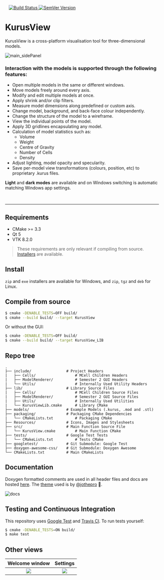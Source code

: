 <!--
[![Build Status](https://travis-ci.com/KurusView/2020_GROUP_21.svg?branch=master)](https://travis-ci.com/KurusView/2020_GROUP_21)
-->

<div align="left">
&nbsp;&nbsp;

  <!-- Build Status -->
  <a href="https://travis-ci.com/KurusView/2020_GROUP_21">
    <img src="https://travis-ci.com/KurusView/2020_GROUP_21.svg?branch=master"
      alt="Build Status" />
  </a>
  <!-- SemVer Version -->
  <a href="https://github.com/KurusView/2020_GROUP_21">
    <img src="https://img.shields.io/badge/Version-1.0.0-blue.svg"
      alt="SemVer Version" />
  </a>

</div>

# KurusView

KurusView is a cross-platform visualisation tool for three-dimensional models. 

![main_sidePanel](https://user-images.githubusercontent.com/38017709/118720858-6e15ed00-b82a-11eb-801c-28a2963f58e3.png)


### Interaction with the models is supported through the following features:

* Open multiple models in the same or different windows.
* Move models freely around every axis.
* Modify and edit multiple models at once.
* Apply shrink and/or clip filters.
* Measure model dimensions along predefined or custom axis.
* Change model, background, and back-face colour independently.
* Change the structure of the model to a wireframe.
* View the individual points of the model.
* Apply 3D gridlines encapsulating any model.
* Calculation of model statistics such as:
    -	Volume
    -	Weight
    -	Centre of Gravity
    -	Number of Cells
    -	Density
* Adjust lighting, model opacity and specularity.
* Save per-model view transformations (colours, position, etc) to proprietary .kurus files.

**Light** and **dark modes** are available and on Windows switching is automatic matching Windows app settings.


&nbsp;

---


## Requirements
- CMake >= 3.3
- Qt 5
- VTK 8.2.0

> These requirements are only relevant if compiling from source. [Installers](#Install) are available.


## Install

`zip` and `exe` installers are available for Windows, and `zip`, `tgz` and `deb` for Linux. 



## Compile from source

``` bash
$ cmake -DENABLE_TESTS=OFF build/
$ cmake --build build/ --target KurusView
```

Or without the GUI:
``` bash
$ cmake -DENABLE_TESTS=OFF build/
$ cmake --build build/ --target KurusView_LIB
```


## Repo tree

```
.
├── include/                # Project Headers
|   ├── Cells/                  # MCell Children Headers
|   ├── ModelRenderer/	        # Semester 2 GUI Headers
|   └── Utils/                  # Internally Used Utility Headers
├── lib/                    # Library Source Files
|   ├── Cells/                  # MCell Children Source Files
|   ├── ModelRenderer/	        # Semester 2 GUI Source Files
|   ├── Utils/                  # Internally Used Utilities
|   └── KurusViewLib.cmake      # Library CMake
├── models/                 # Example Models (.kurus, .mod and .stl)
├── packaging/              # Packaging CMake Dependencies
|   └── CMakeLists.txt          # Packaging CMake
├── Resources/              # Icons, Images and Stylesheets
├── src/                    # Main Function Source File
|   └── KurusView.cmake         # Main Function CMake
├── tests/                  # Google Test Tests
|   └── CMakeLists.txt          # Tests CMake
├── googletest/             # Git Submodule: Google Test
├── doxygen-awesome-css/    # Git Submodule: Doxygen Awesome
└── CMakeLists.txt          # Main CMakeLists
```


## Documentation
Doxygen formatted comments are used in all header files and docs are hosted [here](https://kurusview.github.io/2020_GROUP_21/). The [theme](https://github.com/jothepro/doxygen-awesome-css) used is by [@jothepro](https://github.com/jothepro) :rocket:.

![docs](https://user-images.githubusercontent.com/38017709/118726672-ef24b280-b831-11eb-957b-c3ce2fc8e03e.png)


## Testing and Continuous Integration
This repository uses [Google Test](https://github.com/google/googletest) and [Travis CI](https://travis-ci.org/). To run tests yourself:
``` bash
$ cmake -DENABLE_TESTS=ON build/
$ make test
```


## Other views

Welcome window             |  Settings
:-------------------------:|:-------------------------:
![](https://user-images.githubusercontent.com/38017709/118721895-b71a7100-b82b-11eb-84a5-9ae32dd6eb9e.png)  |  ![](https://user-images.githubusercontent.com/38017709/118722592-9bfc3100-b82c-11eb-9960-e9ea6c7f897d.png)

<!--
<p float="left">
  <img src="https://user-images.githubusercontent.com/38017709/118721895-b71a7100-b82b-11eb-84a5-9ae32dd6eb9e.png" width="500"/>
  <img src="https://user-images.githubusercontent.com/38017709/118722592-9bfc3100-b82c-11eb-9960-e9ea6c7f897d.png" width="500"/> 
</p>
-->




<!--
![main_sidePanel](https://user-images.githubusercontent.com/38017709/118720858-6e15ed00-b82a-11eb-801c-28a2963f58e3.png)
![main](https://user-images.githubusercontent.com/38017709/118718910-18404580-b828-11eb-9b42-9970cd08682a.png)
![menu](https://user-images.githubusercontent.com/38017709/118718917-1aa29f80-b828-11eb-9e6e-6eb4df1fabf7.png)
![welcome_2](https://user-images.githubusercontent.com/38017709/118721895-b71a7100-b82b-11eb-84a5-9ae32dd6eb9e.png)
![settings_2](https://user-images.githubusercontent.com/38017709/118722592-9bfc3100-b82c-11eb-9960-e9ea6c7f897d.png)
-->
